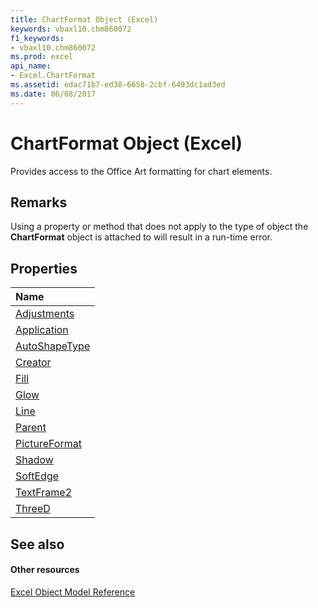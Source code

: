 ```yaml
---
title: ChartFormat Object (Excel)
keywords: vbaxl10.chm860072
f1_keywords:
- vbaxl10.chm860072
ms.prod: excel
api_name:
- Excel.ChartFormat
ms.assetid: edac71b7-ed38-6658-2cbf-6493dc1ad3ed
ms.date: 06/08/2017
---
```



# ChartFormat Object (Excel)

Provides access to the Office Art formatting for chart elements. 


## Remarks

Using a property or method that does not apply to the type of object the **ChartFormat** object is attached to will result in a run-time error.


## Properties



|**Name**|
|:-----|
|[Adjustments](chartformat-adjustments-property-excel.md)|
|[Application](chartformat-application-property-excel.md)|
|[AutoShapeType](chartformat-autoshapetype-property-excel.md)|
|[Creator](chartformat-creator-property-excel.md)|
|[Fill](chartformat-fill-property-excel.md)|
|[Glow](chartformat-glow-property-excel.md)|
|[Line](chartformat-line-property-excel.md)|
|[Parent](chartformat-parent-property-excel.md)|
|[PictureFormat](chartformat-pictureformat-property-excel.md)|
|[Shadow](chartformat-shadow-property-excel.md)|
|[SoftEdge](chartformat-softedge-property-excel.md)|
|[TextFrame2](chartformat-textframe2-property-excel.md)|
|[ThreeD](chartformat-threed-property-excel.md)|

## See also


#### Other resources


[Excel Object Model Reference](http://msdn.microsoft.com/library/11ea8598-8a20-92d5-f98b-0da04263bf2c%28Office.15%29.aspx)
